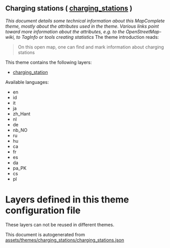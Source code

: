 [//]: # (WARNING: this file is automatically generated. Please find the sources at the bottom and edit those sources)

## Charging stations ( [charging_stations](https://mapcomplete.org/charging_stations) )
_This document details some technical information about this MapComplete theme, mostly about the attributes used in the theme. Various links point toward more information about the attributes, e.g. to the OpenStreetMap-wiki, to TagInfo or tools creating statistics_
The theme introduction reads:

> On this open map, one can find and mark information about charging stations

This theme contains the following layers:


 - [charging_station](../Layers/charging_station.md)


Available languages:


 - en
 - id
 - it
 - ja
 - zh_Hant
 - nl
 - de
 - nb_NO
 - ru
 - hu
 - ca
 - fr
 - es
 - da
 - pa_PK
 - cs
 - pl


# Layers defined in this theme configuration file
These layers can not be reused in different themes.


This document is autogenerated from [assets/themes/charging_stations/charging_stations.json](https://github.com/pietervdvn/MapComplete/blob/develop/assets/themes/charging_stations/charging_stations.json)
